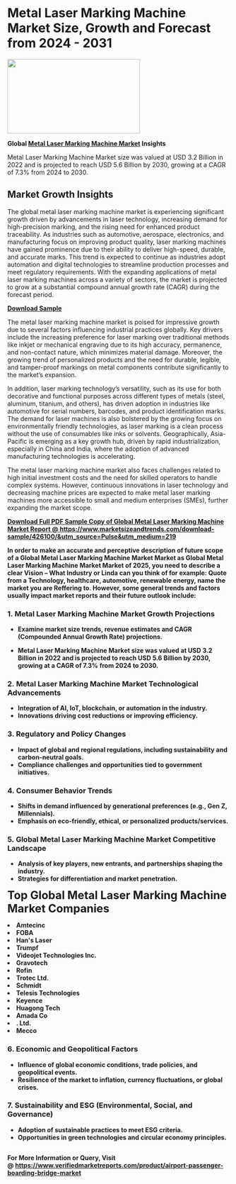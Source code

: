 <H1>Metal Laser Marking Machine Market Size, Growth and Forecast from 2024 - 2031</H1><img class="aligncenter size-medium wp-image-584254" src="https://thirdeyenews.in/wp-content/uploads/2024/09/Global-Market-Research-300x168.jpeg" alt="" width="300" height="168" /><p><strong>Global&nbsp;<a href="https://www.marketsizeandtrends.com/download-sample/426100/&amp;utm_source=Pulse&amp;utm_medium=219">Metal Laser Marking Machine Market</a> Insights</strong></p><p>Metal Laser Marking Machine Market size was valued at USD 3.2 Billion in 2022 and is projected to reach USD 5.6 Billion by 2030, growing at a CAGR of 7.3% from 2024 to 2030.</p><p><h2>Market Growth Insights</h2> <p>The global metal laser marking machine market is experiencing significant growth driven by advancements in laser technology, increasing demand for high-precision marking, and the rising need for enhanced product traceability. As industries such as automotive, aerospace, electronics, and manufacturing focus on improving product quality, laser marking machines have gained prominence due to their ability to deliver high-speed, durable, and accurate marks. This trend is expected to continue as industries adopt automation and digital technologies to streamline production processes and meet regulatory requirements. With the expanding applications of metal laser marking machines across a variety of sectors, the market is projected to grow at a substantial compound annual growth rate (CAGR) during the forecast period.</p> <p><strong><a href="#">Download Sample</a></strong></p> <p>The metal laser marking machine market is poised for impressive growth due to several factors influencing industrial practices globally. Key drivers include the increasing preference for laser marking over traditional methods like inkjet or mechanical engraving due to its high accuracy, permanence, and non-contact nature, which minimizes material damage. Moreover, the growing trend of personalized products and the need for durable, legible, and tamper-proof markings on metal components contribute significantly to the market’s expansion.</p> <p>In addition, laser marking technology’s versatility, such as its use for both decorative and functional purposes across different types of metals (steel, aluminum, titanium, and others), has driven adoption in industries like automotive for serial numbers, barcodes, and product identification marks. The demand for laser machines is also bolstered by the growing focus on environmentally friendly technologies, as laser marking is a clean process without the use of consumables like inks or solvents. Geographically, Asia-Pacific is emerging as a key growth hub, driven by rapid industrialization, especially in China and India, where the adoption of advanced manufacturing technologies is accelerating.</p> <p>The metal laser marking machine market also faces challenges related to high initial investment costs and the need for skilled operators to handle complex systems. However, continuous innovations in laser technology and decreasing machine prices are expected to make metal laser marking machines more accessible to small and medium enterprises (SMEs), further expanding the market scope.</p> <p><strong><a href="#"></p><p><span class=""><strong>Download Full PDF Sample Copy of Global Metal Laser Marking Machine Market Report</strong> @ <a href="https://www.marketsizeandtrends.com/download-sample/426100/&amp;utm_source=Pulse&amp;utm_medium=219" target="_blank">https://www.marketsizeandtrends.com/download-sample/426100/&amp;utm_source=Pulse&amp;utm_medium=219</a></span></p><p>In order to make an accurate and perceptive description of future scope of a Global&nbsp;Metal Laser Marking Machine Market Market as Global&nbsp;Metal Laser Marking Machine Market Market of 2025, you need to describe a clear Vision &ndash; What Industry or Linda can you think of for example: Quote from a Technology, healthcare, automotive, renewable energy, name the market you are Reffering to. However, some general trends and factors usually impact market reports and their future outlook include:</p><h3>1.&nbsp;<strong>Metal Laser Marking Machine Market Growth Projections</strong></h3><ul><li>Examine market size trends, revenue estimates and CAGR (Compounded Annual Growth Rate) projections.</li><li><p>Metal Laser Marking Machine Market size was valued at USD 3.2 Billion in 2022 and is projected to reach USD 5.6 Billion by 2030, growing at a CAGR of 7.3% from 2024 to 2030.</p></li></ul><h3>2.&nbsp;<strong>Metal Laser Marking Machine Market Technological Advancements</strong></h3><ul><li>Integration of AI, IoT, blockchain, or automation in the industry.</li><li>Innovations driving cost reductions or improving efficiency.</li></ul><h3>3.&nbsp;<strong>Regulatory and Policy Changes</strong></h3><ul><li>Impact of global and regional regulations, including sustainability and carbon-neutral goals.</li><li>Compliance challenges and opportunities tied to government initiatives.</li></ul><h3>4.&nbsp;<strong>Consumer Behavior Trends</strong></h3><ul><li>Shifts in demand influenced by generational preferences (e.g., Gen Z, Millennials).</li><li>Emphasis on eco-friendly, ethical, or personalized products/services.</li></ul><h3>5.&nbsp;<strong>Global Metal Laser Marking Machine Market Competitive Landscape</strong></h3><ul><li>Analysis of key players, new entrants, and partnerships shaping the industry.</li><li>Strategies for differentiation and market penetration.</li></ul><p data-pm-slice="1 1 []"><span style="color: inherit; font-family: inherit; font-size: 25px;">Top Global Metal Laser Marking Machine Market Companies</span></p><div class="" data-test-id=""><p><li>Amtecinc</li><li> FOBA</li><li> Han's Laser</li><li> Trumpf</li><li> Videojet Technologies Inc.</li><li> Gravotech</li><li> Rofin</li><li> Trotec Ltd.</li><li> Schmidt</li><li> Telesis Technologies</li><li> Keyence</li><li> Huagong Tech</li><li> Amada Co</li><li>. Ltd.</li><li> Mecco</li></p></div><h3>6.&nbsp;<strong>Economic and Geopolitical Factors</strong></h3><ul><li>Influence of global economic conditions, trade policies, and geopolitical events.</li><li>Resilience of the market to inflation, currency fluctuations, or global crises.</li></ul><h3>7.&nbsp;<strong>Sustainability and ESG (Environmental, Social, and Governance)</strong></h3><ul><li>Adoption of sustainable practices to meet ESG criteria.</li><li>Opportunities in green technologies and circular economy principles.</li></ul><h2><strong style="font-size: 14px;">For More Information or Query, Visit @&nbsp;</strong><a style="background-color: #ffffff; font-size: 14px;" href="https://www.marketsizeandtrends.com/report/metal-laser-marking-machine-market/" target="_blank">https://www.verifiedmarketreports.com/product/airport-passenger-boarding-bridge-market</a></h2>

